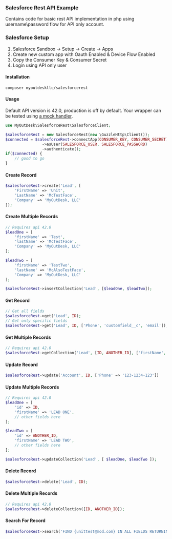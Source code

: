 ### Salesforce Rest API Example
Contains code for basic rest API implementation in php using username\password flow for API only account.

### Salesforce Setup
1. Salesforce Sandbox -> Setup -> Create -> Apps
2. Create new custom app with Oauth Enabled & Device Flow Enabled
3. Copy the Consumer Key & Consumer Secret
4. Login using API only user

#### Installation
```
composer myoutdeskllc/salesforcerest
```

#### Usage
Default API version is 42.0, production is off by default. Your wrapper can be tested using [a mock handler](http://docs.guzzlephp.org/en/stable/testing.html).

```php
use MyOutDesk\SalesforceRest\SalesforceClient;

$salesforceRest = new SalesforceRest(new \GuzzleHttp\Client());
$connected = $salesforceRest->connectApp(CONSUMER_KEY, CONSUMER_SECRET)
				->asUser(SALESFORCE_USER, SALESFORCE_PASSWORD)
				->authenticate();
if($connected) {
	// good to go
}
```

#### Create Record
```php
$salesforceRest->create('Lead', [
	'FirstName' => 'Unit',
	'LastName' => 'McTestFace',
	'Company' => 'MyOutDesk, LLC'
]);
```

#### Create Multiple Records
```php
// Requires api 42.0
$leadOne = [
    'firstName' => 'Test',
    'lastName' => 'McTestFace',
    'Company' => 'MyOutDesk, LLC'
];

$leadTwo = [
    'firstName' => 'TestTwo',
    'lastName' => 'McAlsoTestFace',
    'Company' => 'MyOutDesk, LLC'
];

$salesforceRest->insertCollection('Lead', [$leadOne, $leadTwo]);    
```

#### Get Record
```php
// Get all fields
$salesforceRest->get('Lead', ID);
// Get only specific fields
$salesforceRest->get('Lead', ID, ['Phone', 'customfield__c', 'email']);
```

#### Get Multiple Records
```php
// Requires api 42.0
$salesforceRest->getCollection('Lead', [ID, ANOTHER_ID], ['firstName', 'lastName']);
```

#### Update Record
```php
$salesforceRest->update('Account', ID, ['Phone' => '123-1234-123'])
```

#### Update Multiple Records
```php
// Requires api 42.0
$leadOne = [
    'id' => ID,
    'firstName' => 'LEAD ONE',
    // other fields here
];

$leadTwo = [
    'id' => ANOTHER_ID,
    'firstName' => 'LEAD TWO',
    // other fields here
];

$salesforceRest->updateCollection('Lead', [ $leadOne, $leadTwo ]);
```

#### Delete Record
```php
$salesforceRest->delete('Lead', ID);
```

#### Delete Multiple Records
```php
// Requires api 42.0
$salesforceRest->deleteCollection([ID, ANOTHER_ID]);
```

#### Search For Record
```php
$salesforceRest->search('FIND {unittest@mod.com} IN ALL FIELDS RETURNING Lead(Id, Name, Email)');
```